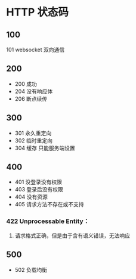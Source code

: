 # HTTP 状态码

## 100

101 websocket 双向通信


## 200

- 200 成功
- 204 没有响应体
- 206 断点续传


## 300

- 301 永久重定向
- 302 临时重定向
- 304 缓存 只能服务端设置


## 400

- 401 没登录没有权限
- 403 登录后没有权限
- 404 没有资源
- 405 请求方法不存在或不支持


### 422 Unprocessable Entity：
1. 请求格式正确，但是由于含有语义错误，无法响应


## 500

- 502 负载均衡
